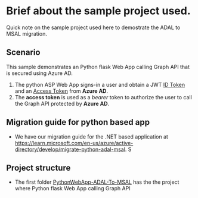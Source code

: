 
# Brief about the sample project used. 
Quick note on the sample project used here to demostrate the ADAL to MSAL migration. 

## Scenario

This sample demonstrates an Python flask Web App calling Graph API that is secured using Azure AD.

1. The python ASP Web App signs-in a user and obtain a JWT [ID Token](https://aka.ms/id-tokens) and an [Access Token](https://aka.ms/access-tokens) from **Azure AD**.
1. The **access token** is used as a *bearer* token to authorize the user to call the Graph API protected by **Azure AD**.

## Migration guide for python based app
- We have our migration guide for the .NET based application at https://learn.microsoft.com/en-us/azure/active-directory/develop/migrate-python-adal-msal. S

## Project structure 
- The first folder [PythonWebApp-ADAL-To-MSAL](PythonWebApp-ADAL-To-MSAL) has the the project where Python flask Web App calling Graph API 
